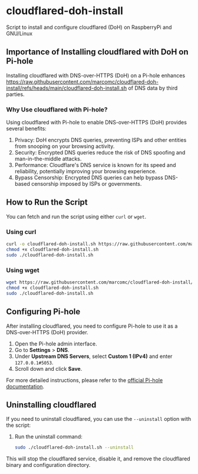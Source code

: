 # cloudflared-doh-install

Script to install and configure cloudflared (DoH) on RaspberryPi and GNU/Linux

## Importance of Installing cloudflared with DoH on Pi-hole

Installing cloudflared with DNS-over-HTTPS (DoH) on a Pi-hole enhances https://raw.githubusercontent.com/marcomc/cloudflared-doh-install/refs/heads/main/cloudflared-doh-install.sh of DNS data by third parties.

### Why Use cloudflared with Pi-hole?

Using cloudflared with Pi-hole to enable DNS-over-HTTPS (DoH) provides several benefits:

1. Privacy: DoH encrypts DNS queries, preventing ISPs and other entities from snooping on your browsing activity.
2. Security: Encrypted DNS queries reduce the risk of DNS spoofing and man-in-the-middle attacks.
3. Performance: Cloudflare's DNS service is known for its speed and reliability, potentially improving your browsing experience.
4. Bypass Censorship: Encrypted DNS queries can help bypass DNS-based censorship imposed by ISPs or governments.

## How to Run the Script

You can fetch and run the script using either `curl` or `wget`.

### Using curl

```sh
curl -o cloudflared-doh-install.sh https://raw.githubusercontent.com/marcomc/cloudflared-doh-install/refs/heads/main/cloudflared-doh-install.sh
chmod +x cloudflared-doh-install.sh
sudo ./cloudflared-doh-install.sh
```

### Using wget

```sh
wget https://raw.githubusercontent.com/marcomc/cloudflared-doh-install/refs/heads/main/cloudflared-doh-install.sh
chmod +x cloudflared-doh-install.sh
sudo ./cloudflared-doh-install.sh
```

## Configuring Pi-hole

After installing cloudflared, you need to configure Pi-hole to use it as a DNS-over-HTTPS (DoH) provider.

1. Open the Pi-hole admin interface.
2. Go to **Settings** > **DNS**.
3. Under **Upstream DNS Servers**, select **Custom 1 (IPv4)** and enter `127.0.0.1#5053`.
4. Scroll down and click **Save**.

For more detailed instructions, please refer to the [official Pi-hole documentation](https://docs.pi-hole.net/guides/dns/cloudflared/).

## Uninstalling cloudflared

If you need to uninstall cloudflared, you can use the `--uninstall` option with the script:

1. Run the uninstall command:

    ```sh
    sudo ./cloudflared-doh-install.sh --uninstall
    ```

This will stop the cloudflared service, disable it, and remove the cloudflared binary and configuration directory.